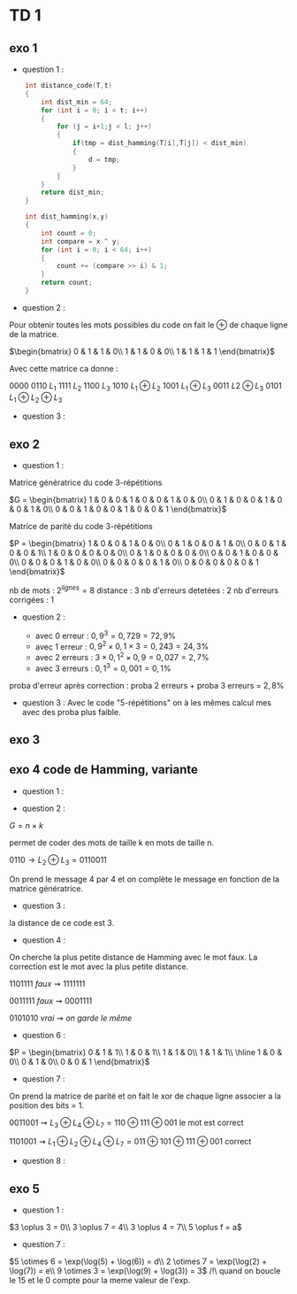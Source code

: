 # TD 1

## exo 1

- question 1 :

```c++
    int distance_code(T,t)
    {
        int dist_min = 64;
        for (int i = 0; i < t; i++)
        {
            for (j = i+1;j < l; j++)
            {
                if(tmp = dist_hamming(T[i],T[j]) < dist_min)
                {
                    d = tmp;
                }
            }
        }
        return dist_min;
    }

    int dist_hamming(x,y)
    {
        int count = 0;
        int compare = x ^ y;
        for (int i = 0; i < 64; i++)
        {
            count += (compare >> i) & 1;
        }
        return count;
    }
```

- question 2 :

Pour obtenir toutes les mots possibles du code on fait le $\oplus$ de chaque ligne de la matrice.

$\begin{bmatrix}
0 & 1 & 1 & 0\\
1 & 1 & 0 & 0\\
1 & 1 & 1 & 1
\end{bmatrix}$

Avec cette matrice ca donne :

0000
0110 $L_1$
1111 $L_2$
1100 $L_3$
1010 $L_1 \oplus L_2$
1001 $L_1 \oplus L_3$
0011 $L2 \oplus L_3$
0101 $L_1 \oplus L_2 \oplus L_3$

- question 3 :



## exo 2

- question 1 :

Matrice génératrice du code 3-répétitions

$G = \begin{bmatrix}
1 & 0 & 0 & 1 & 0 & 0 & 1 & 0 & 0\\
0 & 1 & 0 & 0 & 1 & 0 & 0 & 1 & 0\\
0 & 0 & 1 & 0 & 0 & 1 & 0 & 0 & 1
\end{bmatrix}$

Matrice de parité du code 3-répétitions

$P = \begin{bmatrix}
1 & 0 & 0 & 1 & 0 & 0\\
0 & 1 & 0 & 0 & 1 & 0\\
0 & 0 & 1 & 0 & 0 & 1\\
1 & 0 & 0 & 0 & 0 & 0\\
0 & 1 & 0 & 0 & 0 & 0\\
0 & 0 & 1 & 0 & 0 & 0\\
0 & 0 & 0 & 1 & 0 & 0\\
0 & 0 & 0 & 0 & 1 & 0\\
0 & 0 & 0 & 0 & 0 & 1
\end{bmatrix}$

nb de mots : $2^{lignes} = 8$
distance : 3
nb d'erreurs detetées : 2
nb d'erreurs corrigées : 1

- question 2 :

    - avec 0 erreur : $0,9^{3} = 0,729 = 72,9 \%$
    - avec 1 erreur : $0,9^{2} \times 0,1 \times 3 = 0,243 = 24,3\%$
    - avec 2 erreurs : $3 \times 0,1^2 \times 0,9 = 0,027 = 2,7\%$
    - avec 3 erreurs : $0,1^3 = 0,001 = 0,1\%$

proba d'erreur après correction : proba 2 erreurs + proba 3 erreurs = $2,8\%$

- question 3 :
Avec le code "5-répétitions" on à les mêmes calcul mes avec des proba plus faible.

## exo 3

## exo 4 code de Hamming, variante

- question 1 :

- question 2 :

$G = n \times k$

permet de coder des mots de taille k en mots de taille n.

$0110 \rightarrow L_2 \oplus L_3 = 0110011$ 

On prend le message 4 par 4 et on complète le message en fonction de la matrice génératrice.

- question 3 :

la distance de ce code est 3.

- question 4 :

On cherche la plus petite distance de Hamming avec le mot faux. La correction est le mot avec la plus petite distance.

$1101111\ faux \rightsquigarrow 1111111$

$0011111\ faux \rightsquigarrow 0001111$

$0101010\ vrai \rightsquigarrow on\ garde\ le\ même$

- question 6 :

$P = \begin{bmatrix}
0 & 1 & 1\\
1 & 0 & 1\\
1 & 1 & 0\\
1 & 1 & 1\\
\hline
1 & 0 & 0\\
0 & 1 & 0\\
0 & 0 & 1
\end{bmatrix}$

- question 7 :

On prend la matrice de parité et on fait le xor de chaque ligne associer a la position des bits = 1.

$0011001 \rightsquigarrow L_3 \oplus L_4 \oplus L_7 = 110 \oplus 111 \oplus 001$ le mot est correct

$1101001 \rightsquigarrow L_1 \oplus L_2 \oplus L_4 \oplus L_7 = 011 \oplus 101 \oplus 111 \oplus 001$ correct

- question 8 :

## exo 5

- question 1 :

$3 \oplus 3 = 0\\
3 \oplus 7 = 4\\
3 \oplus 4 = 7\\
5 \oplus f = a$

- question 7 :

$5 \otimes 6 = \exp(\log(5) + \log(6)) = d\\
2 \otimes 7 = \exp(\log(2) + \log(7)) = e\\
9 \otimes 3 = \exp(\log(9) + \log(3)) = 3$ /!\ quand on boucle le 15 et le 0 compte pour la meme valeur de l'exp.

